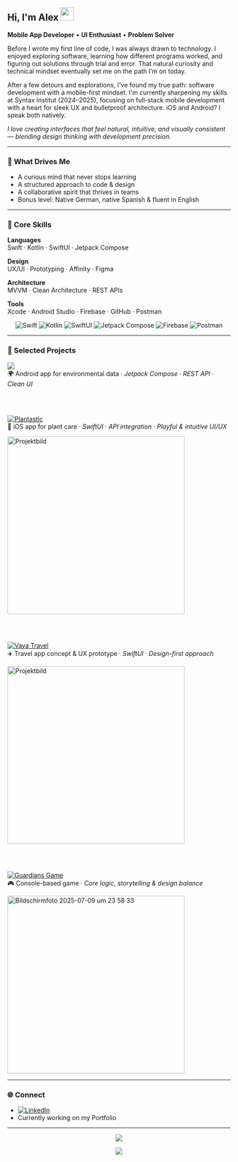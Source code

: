 ## Hi, I'm Alex <img src="https://media.giphy.com/media/hvRJCLFzcasrR4ia7z/giphy.gif" width="30px"/> 

**Mobile App Developer** • **UI Enthusiast** • **Problem Solver**

Before I wrote my first line of code, I was always drawn to technology. I enjoyed exploring software, learning how different programs worked, and figuring out solutions through trial and error. That natural curiosity and technical mindset eventually set me on the path I’m on today.

After a few detours and explorations, I've found my true path: software development with a mobile-first mindset. I'm currently sharpening my skills at Syntax Institut (2024–2025), focusing on full-stack mobile development with a heart for sleek UX and bulletproof architecture. iOS and Android? I speak both natively.

_I love creating interfaces that feel natural, intuitive, and visually consistent — blending design thinking with development precision._

---

### 🚀 What Drives Me 

- A curious mind that never stops learning  
- A structured approach to code & design  
- A collaborative spirit that thrives in teams 
- Bonus level: Native German, native Spanish & fluent in English

---


### 🧠 Core Skills

**Languages**  
Swift · Kotlin · SwiftUI · Jetpack Compose

**Design**  
UX/UI · Prototyping · Affinity · Figma

**Architecture**  
MVVM · Clean Architecture · REST APIs

**Tools**  
Xcode · Android Studio · Firebase · GitHub · Postman

<div align="center">

<img src="https://img.shields.io/badge/Swift-E44D26?style=for-the-badge&logo=swift&logoColor=white" title="Swift"/>
<img src="https://img.shields.io/badge/Kotlin-3D8AC7?style=for-the-badge&logo=kotlin&logoColor=white" title="Kotlin"/>
<img src="https://img.shields.io/badge/SwiftUI-F57C51?style=for-the-badge&logo=apple&logoColor=white" title="SwiftUI"/>
<img src="https://img.shields.io/badge/Jetpack%20Compose-8E6AC8?style=for-the-badge&logo=android&logoColor=white" title="Jetpack Compose"/>
<img src="https://img.shields.io/badge/Firebase-F57F17?style=for-the-badge&logo=firebase&logoColor=white" title="Firebase"/>
<img src="https://img.shields.io/badge/Postman-E95D3A?style=for-the-badge&logo=postman&logoColor=white" title="Postman"/>

</div>



---

### 🎨 Selected Projects  

   
![](https://img.shields.io/badge/GAIA%20LAB-2D9CDB?style=for-the-badge&logo=github&logoColor=white)   
 🌍 Android app for environmental data · *Jetpack Compose · REST API · Clean UI*   
 
   </br></br>


[![Plantastic](https://img.shields.io/badge/Plantastic-6AAA64?style=for-the-badge&logo=leaflet&logoColor=white)](https://github.com/AlexJaegerPena/Plantastic-PlantBuddy)  
🌿 iOS app for plant care · *SwiftUI · API integration · Playful & intuitive UI/UX*

<img src="https://github.com/user-attachments/assets/3e0f742e-0e67-4bf8-81ad-64fb647840c9" width="400" alt="Projektbild"/>


   </br></br>

   
[![Vaya Travel](https://img.shields.io/badge/Vaya%20Travel-339999?style=for-the-badge&logo=github&logoColor=white)](https://github.com/AlexJaegerPena/Vaya-Case-Study)   
✈️ Travel app concept & UX prototype · *SwiftUI · Design-first approach*  

<img src="https://github.com/user-attachments/assets/b4d48b60-a9a1-4977-9e8a-787f624a937a" width="400" alt="Projektbild"/>


   </br></br>
   
 
[![Guardians Game](https://img.shields.io/badge/Guardians%20Game-9B51E0?style=for-the-badge&logo=github&logoColor=white)](https://github.com/AlexJaegerPena/RPG-Console-Game)   
🎮 Console-based game · *Core logic, storytelling & design balance*  

<img src="https://github.com/user-attachments/assets/04075017-c18d-41c3-8f1f-3e89315b6f0c" width="400" alt="Bildschirmfoto 2025-07-09 um 23 58 33" />

  
---

### 🌐 Connect

- [![LinkedIn](https://img.shields.io/badge/LinkedIn-0A66C2?style=for-the-badge&logo=linkedin&logoColor=white)](https://www.linkedin.com/in/your-profile)  
- Currently working on my Portfolio

---

<div align="center">
  
![](http://github-profile-summary-cards.vercel.app/api/cards/repos-per-language?username=AlexJaegerPena&theme=github_dark)

![](http://github-profile-summary-cards.vercel.app/api/cards/profile-details?username=AlexJaegerPena&theme=github_dark)
</div>


